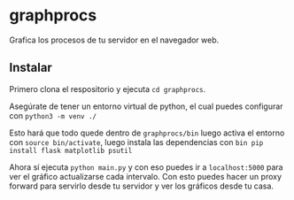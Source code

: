 # graphprocs
Grafica los procesos de tu servidor en el navegador web.

## Instalar
Primero clona el respositorio y ejecuta `cd graphprocs`.

Asegúrate de tener un entorno virtual de python, el cual puedes configurar con 
`python3 -m venv ./`

Esto hará que todo quede dentro de `graphprocs/bin` luego activa el entorno con `source bin/activate`, luego instala las dependencias con `bin pip install flask matplotlib psutil`

Ahora sí ejecuta `python main.py` y con eso puedes ir a `localhost:5000` para ver el gráfico actualizarse cada intervalo. Con esto puedes hacer un proxy forward para servirlo desde tu servidor y ver los gráficos desde tu casa.


